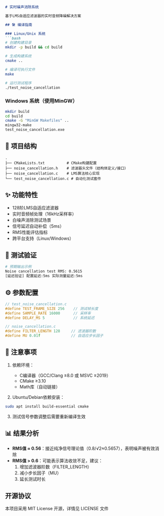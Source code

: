 

```markdown:z:\audio_dsp\dsp_audio\README.md
# 实时噪声消除系统

基于LMS自适应滤波器的实时音频降噪解决方案

## 🛠 编译指南

### Linux/Unix 系统
```bash
# 创建构建目录
mkdir -p build && cd build

# 生成构建系统
cmake ..

# 编译可执行文件
make

# 运行测试程序
./test_noise_cancellation
```

### Windows 系统（使用MinGW）
```bash
mkdir build
cd build
cmake -G "MinGW Makefiles" ..
mingw32-make
test_noise_cancellation.exe
```

## 📂 项目结构
```
.
├── CMakeLists.txt          # CMake构建配置
├── noise_cancellation.h    # 滤波器头文件（结构体定义/接口）
├── noise_cancellation.c    # LMS算法核心实现
└── test_noise_cancellation.c # 自动化测试套件
```

## ✨ 功能特性
- 128阶LMS自适应滤波器
- 实时音频帧处理（16kHz采样率）
- 白噪声消除测试场景
- 信号延迟自动补偿（5ms）
- RMS性能评估指标
- 跨平台支持（Linux/Windows）

## 🧪 测试验证
```bash
# 预期输出示例
Noise cancellation test RMS: 0.5615
[延迟验证] 配置延迟:5ms 实际测量延迟:5ms
```

## ⚙️ 参数配置
```c
// test_noise_cancellation.c
#define TEST_FRAME_SIZE 256    // 测试帧长度 
#define SAMPLE_RATE 16000      // 采样率
#define DELAY_MS 5             // 系统延迟

// noise_cancellation.c
#define FILTER_LENGTH 128     // 滤波器阶数
#define MU 0.01f              // 自适应步长因子
```

## 📝 注意事项
1. 依赖环境：
   - C编译器（GCC/Clang ≥8.0 或 MSVC ≥2019）
   - CMake ≥3.10
   - Math库（自动链接）

2. Ubuntu/Debian依赖安装：
```bash
sudo apt install build-essential cmake
```

3. 测试信号参数调整后需要重新编译生效

## 📊 结果分析
- **RMS值 ≈ 0.56**：接近纯净信号理论值（0.8/√2≈0.5657），表明噪声被有效消除
- **RMS值 > 0.6**：可能表示算法收敛不足，建议：
  1. 增加滤波器阶数（FILTER_LENGTH）
  2. 减小步长因子（MU）
  3. 延长测试时长

## 开源协议
本项目采用 MIT License 开源，详情见 LICENSE 文件
```